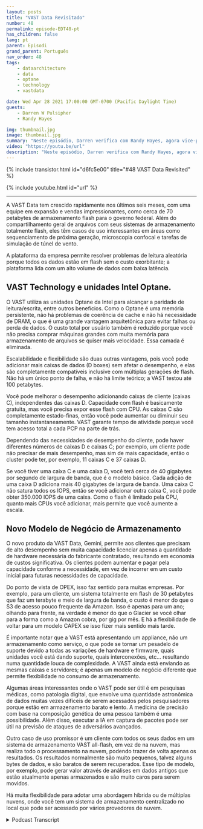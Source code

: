 ```yaml
---
layout: posts
title: "VAST Data Revisitado"
number: 48
permalink: episode-EDT48-pt
has_children: false
lang: pt
parent: Episodi
grand_parent: Português
nav_order: 48
tags:
    - dataarchitecture
    - data
    - optane
    - technology
    - vastdata

date: Wed Apr 28 2021 17:00:00 GMT-0700 (Pacific Daylight Time)
guests:
    - Darren W Pulsipher
    - Randy Hayes

img: thumbnail.jpg
image: thumbnail.jpg
summary: "Neste episódio, Darren verifica com Randy Hayes, agora vice-presidente de Vendas para o setor público da VAST Data, seis meses após sua última conversa para ver como eles estão se saindo na indústria, o que há de novo na VAST e casos interessantes de uso. Seu novo produto, Gemini, oferece um modelo de negócios de armazenamento diferente."
video: "https://youtu.be/url"
description: "Neste episódio, Darren verifica com Randy Hayes, agora vice-presidente de Vendas para o setor público da VAST Data, seis meses após sua última conversa para ver como eles estão se saindo na indústria, o que há de novo na VAST e casos interessantes de uso. Seu novo produto, Gemini, oferece um modelo de negócios de armazenamento diferente."
---
```


<div>
{% include transistor.html id="d6fc5e00" title="#48 VAST Data Revisited" %}

{% include youtube.html id="url" %}
</div>

---

A VAST Data tem crescido rapidamente nos últimos seis meses, com uma equipe em expansão e vendas impressionantes, como cerca de 70 petabytes de armazenamento flash para o governo federal. Além do compartilhamento geral de arquivos com seus sistemas de armazenamento totalmente flash, eles têm casos de uso interessantes em áreas como sequenciamento de próxima geração, microscopia confocal e tarefas de simulação de túnel de vento.

A plataforma da empresa permite resolver problemas de leitura aleatória porque todos os dados estão em flash sem o custo exorbitante; a plataforma lida com um alto volume de dados com baixa latência.

## VAST Technology e unidades Intel Optane.

O VAST utiliza as unidades Optane da Intel para alcançar a paridade de leitura/escrita, entre outros benefícios. Como o Optane é uma memória persistente, não há problemas de coerência de cache e não há necessidade de DRAM, o que é uma grande vantagem arquitetônica para evitar falhas ou perda de dados. O custo total por usuário também é reduzido porque você não precisa comprar máquinas grandes com muita memória para armazenamento de arquivos se quiser mais velocidade. Essa camada é eliminada.

Escalabilidade e flexibilidade são duas outras vantagens, pois você pode adicionar mais caixas de dados (D boxes) sem afetar o desempenho, e elas são completamente compatíveis inclusive com múltiplas gerações de flash. Não há um único ponto de falha, e não há limite teórico; a VAST testou até 100 petabytes.

Você pode melhorar o desempenho adicionando caixas de cliente (caixas C), independentes das caixas D. Capacidade com flash é basicamente gratuita, mas você precisa expor esse flash com CPU. As caixas C são completamente estado-finas, então você pode aumentar ou diminuir seu tamanho instantaneamente. VAST garante tempo de atividade porque você tem acesso total a cada PCP na parte de trás.

Dependendo das necessidades de desempenho do cliente, pode haver diferentes números de caixas D e caixas C; por exemplo, um cliente pode não precisar de mais desempenho, mas sim de mais capacidade, então o cluster pode ter, por exemplo, 11 caixas C e 37 caixas D.

Se você tiver uma caixa C e uma caixa D, você terá cerca de 40 gigabytes por segundo de largura de banda, que é o modelo básico. Cada adição de uma caixa D adiciona mais 40 gigabytes de largura de banda. Uma caixa C não satura todos os IOPS, então se você adicionar outra caixa C, você pode obter 350.000 IOPS de uma caixa. Como o flash é limitado pela CPU, quanto mais CPUs você adicionar, mais permite que você aumente a escala.

## Novo Modelo de Negócio de Armazenamento

O novo produto da VAST Data, Gemini, permite aos clientes que precisam de alto desempenho sem muita capacidade licenciar apenas a quantidade de hardware necessária do fabricante contratado, resultando em economia de custos significativa. Os clientes podem aumentar e pagar pela capacidade conforme a necessidade, em vez de incorrer em um custo inicial para futuras necessidades de capacidade.

Do ponto de vista de OPEX, isso faz sentido para muitas empresas. Por exemplo, para um cliente, um sistema totalmente em flash de 30 petabytes que faz um terabyte e meio de largura de banda, o custo é menor do que o S3 de acesso pouco frequente da Amazon. Isso é apenas para um ano; olhando para frente, na verdade é menor do que o Glacier se você olhar para a forma como a Amazon cobra, por gig por mês. E há a flexibilidade de voltar para um modelo CAPEX se isso fizer mais sentido mais tarde.

É importante notar que a VAST está apresentando um appliance, não um armazenamento como serviço, o que pode se tornar um pesadelo de suporte devido a todas as variações de hardware e firmware, quais unidades você está dando suporte, quais interconexões, etc... resultando numa quantidade louca de complexidade. A VAST ainda está enviando as mesmas caixas e servidores; é apenas um modelo de negócio diferente que permite flexibilidade no consumo de armazenamento.

Algumas áreas interessantes onde o VAST pode ser útil é em pesquisas médicas, como patologia digital, que envolve uma quantidade astronômica de dados muitas vezes difíceis de serem acessados pelos pesquisadores porque estão em armazenamento barato e lento. A medicina de precisão com base na composição genética de uma pessoa também é uma possibilidade. Além disso, executar a IA em captura de pacotes pode ser útil na previsão de ataques de adversários avançados.

Outro caso de uso promissor é um cliente com todos os seus dados em um sistema de armazenamento VAST all-flash, em vez de na nuvem, mas realiza todo o processamento na nuvem, podendo trazer de volta apenas os resultados. Os resultados normalmente são muito pequenos, talvez alguns bytes de dados, e são baratos de serem recuperados. Esse tipo de modelo, por exemplo, pode gerar valor através de análises em dados antigos que estão atualmente apenas armazenados e são muito caros para serem movidos.

Há muita flexibilidade para adotar uma abordagem híbrida ou de múltiplas nuvens, onde você tem um sistema de armazenamento centralizado no local que pode ser acessado por vários provedores de nuvem.



<details>
<summary> Podcast Transcript </summary>

<p></p>

</details>
